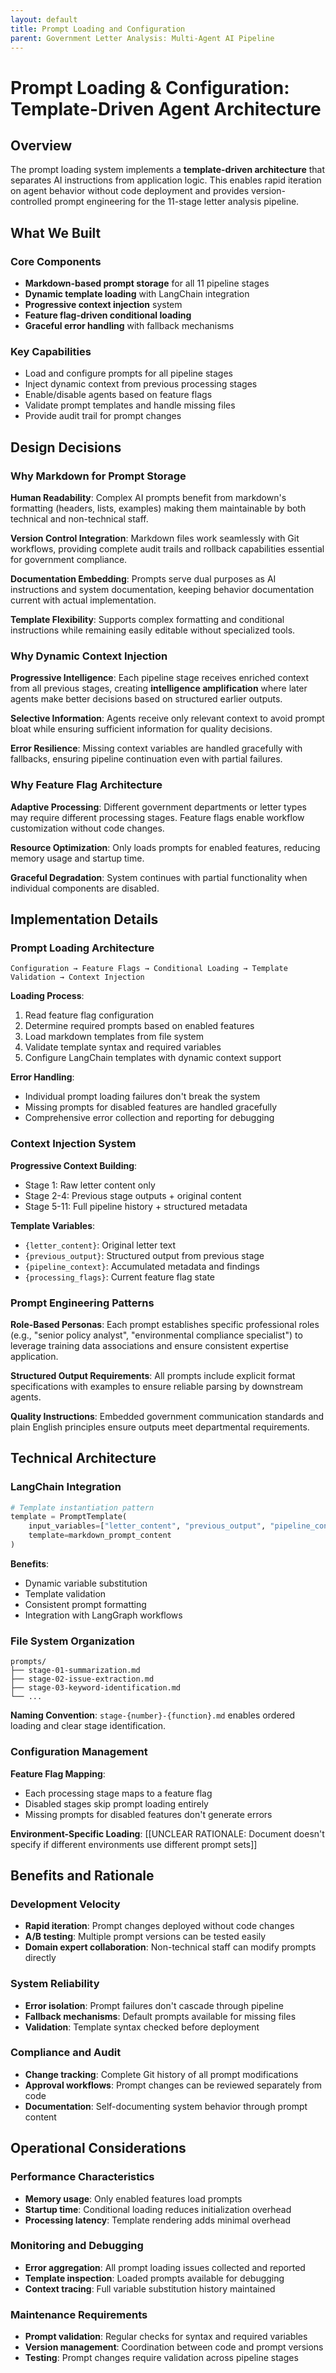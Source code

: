 ```yaml
---
layout: default
title: Prompt Loading and Configuration
parent: Government Letter Analysis: Multi-Agent AI Pipeline
---
```


# Prompt Loading & Configuration: Template-Driven Agent Architecture

## Overview

The prompt loading system implements a **template-driven architecture** that separates AI instructions from application logic. This enables rapid iteration on agent behavior without code deployment and provides version-controlled prompt engineering for the 11-stage letter analysis pipeline.

## What We Built

### Core Components
- **Markdown-based prompt storage** for all 11 pipeline stages
- **Dynamic template loading** with LangChain integration  
- **Progressive context injection** system
- **Feature flag-driven conditional loading**
- **Graceful error handling** with fallback mechanisms

### Key Capabilities
- Load and configure prompts for all pipeline stages
- Inject dynamic context from previous processing stages
- Enable/disable agents based on feature flags
- Validate prompt templates and handle missing files
- Provide audit trail for prompt changes

## Design Decisions

### Why Markdown for Prompt Storage

**Human Readability**: Complex AI prompts benefit from markdown's formatting (headers, lists, examples) making them maintainable by both technical and non-technical staff.

**Version Control Integration**: Markdown files work seamlessly with Git workflows, providing complete audit trails and rollback capabilities essential for government compliance.

**Documentation Embedding**: Prompts serve dual purposes as AI instructions and system documentation, keeping behavior documentation current with actual implementation.

**Template Flexibility**: Supports complex formatting and conditional instructions while remaining easily editable without specialized tools.

### Why Dynamic Context Injection

**Progressive Intelligence**: Each pipeline stage receives enriched context from all previous stages, creating **intelligence amplification** where later agents make better decisions based on structured earlier outputs.

**Selective Information**: Agents receive only relevant context to avoid prompt bloat while ensuring sufficient information for quality decisions.

**Error Resilience**: Missing context variables are handled gracefully with fallbacks, ensuring pipeline continuation even with partial failures.

### Why Feature Flag Architecture

**Adaptive Processing**: Different government departments or letter types may require different processing stages. Feature flags enable workflow customization without code changes.

**Resource Optimization**: Only loads prompts for enabled features, reducing memory usage and startup time.

**Graceful Degradation**: System continues with partial functionality when individual components are disabled.

## Implementation Details

### Prompt Loading Architecture

```
Configuration → Feature Flags → Conditional Loading → Template Validation → Context Injection
```

**Loading Process**:
1. Read feature flag configuration
2. Determine required prompts based on enabled features
3. Load markdown templates from file system
4. Validate template syntax and required variables
5. Configure LangChain templates with dynamic context support

**Error Handling**:
- Individual prompt loading failures don't break the system
- Missing prompts for disabled features are handled gracefully
- Comprehensive error collection and reporting for debugging

### Context Injection System

**Progressive Context Building**:
- Stage 1: Raw letter content only
- Stage 2-4: Previous stage outputs + original content  
- Stage 5-11: Full pipeline history + structured metadata

**Template Variables**:
- `{letter_content}`: Original letter text
- `{previous_output}`: Structured output from previous stage
- `{pipeline_context}`: Accumulated metadata and findings
- `{processing_flags}`: Current feature flag state

### Prompt Engineering Patterns

**Role-Based Personas**: Each prompt establishes specific professional roles (e.g., "senior policy analyst", "environmental compliance specialist") to leverage training data associations and ensure consistent expertise application.

**Structured Output Requirements**: All prompts include explicit format specifications with examples to ensure reliable parsing by downstream agents.

**Quality Instructions**: Embedded government communication standards and plain English principles ensure outputs meet departmental requirements.

## Technical Architecture

### LangChain Integration

```python
# Template instantiation pattern
template = PromptTemplate(
    input_variables=["letter_content", "previous_output", "pipeline_context"],
    template=markdown_prompt_content
)
```

**Benefits**:
- Dynamic variable substitution
- Template validation
- Consistent prompt formatting
- Integration with LangGraph workflows

### File System Organization

```
prompts/
├── stage-01-summarization.md
├── stage-02-issue-extraction.md
├── stage-03-keyword-identification.md
└── ...
```

**Naming Convention**: `stage-{number}-{function}.md` enables ordered loading and clear stage identification.

### Configuration Management

**Feature Flag Mapping**:
- Each processing stage maps to a feature flag
- Disabled stages skip prompt loading entirely
- Missing prompts for disabled features don't generate errors

**Environment-Specific Loading**: [[UNCLEAR RATIONALE: Document doesn't specify if different environments use different prompt sets]]

## Benefits and Rationale

### Development Velocity
- **Rapid iteration**: Prompt changes deployed without code changes
- **A/B testing**: Multiple prompt versions can be tested easily
- **Domain expert collaboration**: Non-technical staff can modify prompts directly

### System Reliability  
- **Error isolation**: Prompt failures don't cascade through pipeline
- **Fallback mechanisms**: Default prompts available for missing files
- **Validation**: Template syntax checked before deployment

### Compliance and Audit
- **Change tracking**: Complete Git history of all prompt modifications
- **Approval workflows**: Prompt changes can be reviewed separately from code
- **Documentation**: Self-documenting system behavior through prompt content

## Operational Considerations

### Performance Characteristics
- **Memory usage**: Only enabled features load prompts
- **Startup time**: Conditional loading reduces initialization overhead
- **Processing latency**: Template rendering adds minimal overhead

### Monitoring and Debugging
- **Error aggregation**: All prompt loading issues collected and reported
- **Template inspection**: Loaded prompts available for debugging
- **Context tracing**: Full variable substitution history maintained

### Maintenance Requirements
- **Prompt validation**: Regular checks for syntax and required variables
- **Version management**: Coordination between code and prompt versions
- **Testing**: Prompt changes require validation across pipeline stages

